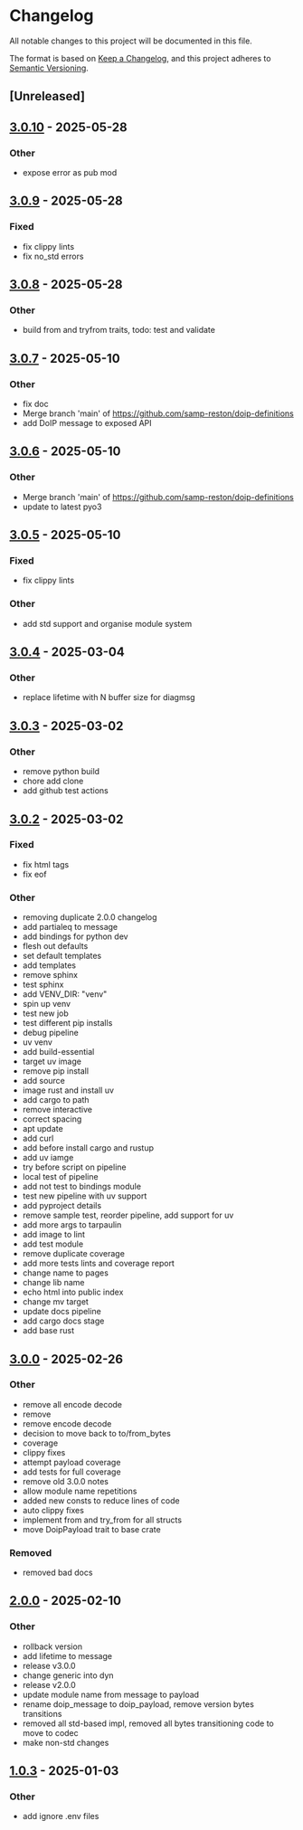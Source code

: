 # Changelog

All notable changes to this project will be documented in this file.

The format is based on [Keep a Changelog](https://keepachangelog.com/en/1.0.0/),
and this project adheres to [Semantic Versioning](https://semver.org/spec/v2.0.0.html).

## [Unreleased]

## [3.0.10](https://github.com/samp-reston/doip-definitions/compare/v3.0.9...v3.0.10) - 2025-05-28

### Other

- expose error as pub mod

## [3.0.9](https://github.com/samp-reston/doip-definitions/compare/v3.0.8...v3.0.9) - 2025-05-28

### Fixed

- fix clippy lints
- fix no_std errors

## [3.0.8](https://github.com/samp-reston/doip-definitions/compare/v3.0.7...v3.0.8) - 2025-05-28

### Other

- build from and tryfrom traits, todo: test and validate

## [3.0.7](https://github.com/samp-reston/doip-definitions/compare/v3.0.6...v3.0.7) - 2025-05-10

### Other

- fix doc
- Merge branch 'main' of https://github.com/samp-reston/doip-definitions
- add DoIP message to exposed API

## [3.0.6](https://github.com/samp-reston/doip-definitions/compare/v3.0.5...v3.0.6) - 2025-05-10

### Other

- Merge branch 'main' of https://github.com/samp-reston/doip-definitions
- update to latest pyo3

## [3.0.5](https://github.com/samp-reston/doip-definitions/compare/v3.0.4...v3.0.5) - 2025-05-10

### Fixed

- fix clippy lints

### Other

- add std support and organise module system

## [3.0.4](https://github.com/samp-reston/doip-definitions/compare/v3.0.3...v3.0.4) - 2025-03-04

### Other

- replace lifetime with N buffer size for diagmsg

## [3.0.3](https://github.com/samp-reston/doip-definitions/compare/v3.0.2...v3.0.3) - 2025-03-02

### Other

- remove python build
- chore add clone
- add github test actions

## [3.0.2](https://github.com/samp-reston/doip-definitions/compare/v3.0.1...v3.0.2) - 2025-03-02

### Fixed

- fix html tags
- fix eof

### Other

- removing duplicate 2.0.0 changelog
- add partialeq to message
- add bindings for python dev
- flesh out defaults
- set default templates
- add templates
- remove sphinx
- test sphinx
- add VENV_DIR: "venv"
- spin up venv
- test new job
- test different pip installs
- debug pipeline
- uv venv
- add build-essential
- target uv image
- remove pip install
- add source
- image rust and install uv
- add cargo to path
- remove interactive
- correct spacing
- apt update
- add curl
- add before install cargo and rustup
- add uv iamge
- try before script on pipeline
- local test of pipeline
- add not test to bindings module
- test new pipeline with uv support
- add pyproject details
- remove sample test, reorder pipeline, add support for uv
- add more args to tarpaulin
- add image to lint
- add test module
- remove duplicate coverage
- add more tests lints and coverage report
- change name to pages
- change lib name
- echo html into public index
- change mv target
- update docs pipeline
- add cargo docs stage
- add base rust

## [3.0.0](https://github.com/samp-reston/doip-definitions/compare/v2.0.1...v3.0.0) - 2025-02-26

### Other

- remove all encode decode
- remove
- remove encode decode
- decision to move back to to/from_bytes
- coverage
- clippy fixes
- attempt payload coverage
- add tests for full coverage
- remove old 3.0.0 notes
- allow module name repetitions
- added new consts to reduce lines of code
- auto clippy fixes
- implement from and try_from for all structs
- move DoipPayload trait to base crate

### Removed

- removed bad docs

## [2.0.0](https://github.com/samp-reston/doip-definitions/compare/v1.0.3...v2.0.0) - 2025-02-10

### Other

- rollback version
- add lifetime to message
- release v3.0.0
- change generic into dyn
- release v2.0.0
- update module name from message to payload
- rename doip_message to doip_payload, remove version bytes transitions
- removed all std-based impl, removed all bytes transitioning code to move to codec
- make non-std changes


## [1.0.3](https://github.com/samp-reston/doip-definitions/compare/v1.0.2...v1.0.3) - 2025-01-03

### Other

- add ignore .env files
